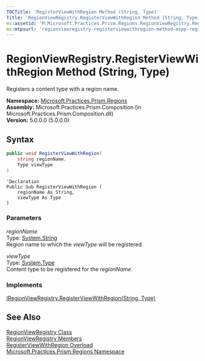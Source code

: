 ```yaml
---
TOCTitle: 'RegisterViewWithRegion Method (String, Type)'
Title: 'RegionViewRegistry.RegisterViewWithRegion Method (String, Type) (Microsoft.Practices.Prism.Regions)'
ms:assetid: 'M:Microsoft.Practices.Prism.Regions.RegionViewRegistry.RegisterViewWithRegion(System.String,System.Type)'
ms:mtpsurl: 'regionviewregistry-registerviewwithregion-method-mspp-regions.md'
---
```

# RegionViewRegistry.RegisterViewWithRegion Method (String, Type)

Registers a content type with a region name.

**Namespace:** [Microsoft.Practices.Prism.Regions](/patterns-practices/reference/mspp-regions-namespace)  
**Assembly:** Microsoft.Practices.Prism.Composition (in Microsoft.Practices.Prism.Composition.dll)  
**Version:** 5.0.0.0 (5.0.0.0)

## Syntax
```C#
public void RegisterViewWithRegion(
	string regionName,
	Type viewType
)
```

```VB
'Declaration
Public Sub RegisterViewWithRegion ( 
	regionName As String,
	viewType As Type
)
```

### Parameters

*regionName*  
Type: [System.String](http://msdn.microsoft.com/en-us/library/s1wwdcbf)  
Region name to which the *viewType* will be registered.

*viewType*  
Type: [System.Type](http://msdn.microsoft.com/en-us/library/42892f65)  
Content type to be registered for the *regionName*.

### Implements

[IRegionViewRegistry.RegisterViewWithRegion(String, Type)](/patterns-practices/reference/iregionviewregistry-registerviewwithregion-method-string-type-mspp-regions)

## See Also

[RegionViewRegistry Class](/patterns-practices/reference/regionviewregistry-class-mspp-regions)  
[RegionViewRegistry Members](/patterns-practices/reference/regionviewregistry-members-mspp-regions)  
[RegisterViewWithRegion Overload](/patterns-practices/reference/regionviewregistry-registerviewwithregion-method-mspp-regions)  
[Microsoft.Practices.Prism.Regions Namespace](/patterns-practices/reference/mspp-regions-namespace)  


